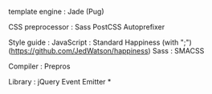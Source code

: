 
template engine :
  Jade (Pug)

CSS preprocessor :
  Sass
  PostCSS
    Autoprefixer

Style guide :
  JavaScript : Standard Happiness (with ";") (https://github.com/JedWatson/happiness)
  Sass : SMACSS

Compiler :
  Prepros

Library :
  jQuery
  Event Emitter *
